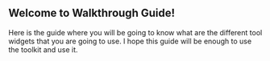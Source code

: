 ## Welcome to Walkthrough Guide!

Here is the guide where you will be going to know what are the different tool widgets that you are going to use. I hope this guide will be enough to use the toolkit and use it. 
<!--
Here is the code ofsome basic examples that I created for learning Javascript. JavaScript, are called “dynamically typed”, meaning that there exist data types, but variables are not bound to any of them.]

### Day 1

[Things that I learned today:1. **Relative path:** A relative path needs to be combined with another path in order to access a file. For example, joe/foo is a relative path. Without more information, a program cannot reliably locate the joe/foo directory in the file system. 2. **Absolute path:** An absolute path always contains the root element and the complete directory list required to locate the file. For example, `/home/sally/statusReport` is an absolute path. All of the information needed to locate the file is contained in the path string. For more details see [What is a path?](https://docs.oracle.com/javase/tutorial/essential/io/path.html). ]

```markdown
<html>

<head>

<body>
    <script src="./alert.js">

    </script>
</body>
</head>

</html>
# Header 1
## Header 2
### Header 3

- Bulleted
- List

1. Numbered
2. List

**Bold** and _Italic_ and `Code` text

[Link](url) and ![Image](src)
```
For more details see [Hello World Example](https://javascript.info/hello-world).

-->

